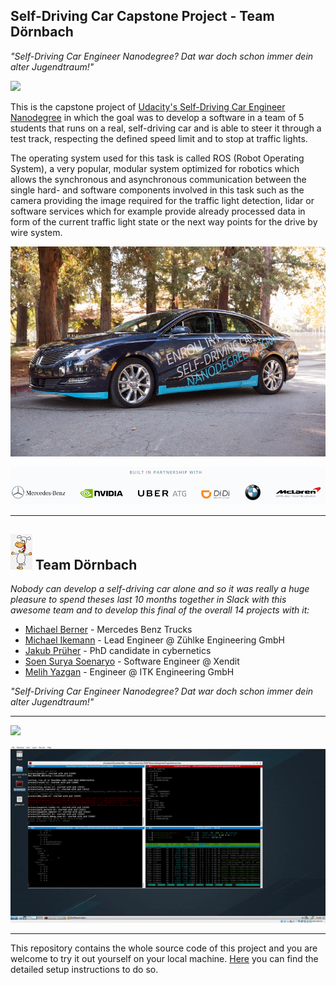 ## Self-Driving Car Capstone Project - Team Dörnbach

*"Self-Driving Car Engineer Nanodegree? Dat war doch schon immer dein alter Jugendtraum!"*



![](imgs/starting_at_green.gif)



This is the capstone project of [Udacity's Self-Driving Car Engineer Nanodegree](www.udacity.com/drive) in which the goal was to develop a software in a team of 5 students that runs on a real, self-driving car and is able to steer it through a test track, respecting the defined speed limit and to stop at traffic lights.

The operating system used for this task is called ROS (Robot Operating System), a very popular, modular system optimized for robotics which allows the synchronous and asynchronous communication between the single hard- and software components involved in this task such as the camera providing the image required for the traffic light detection, lidar or software services which for example provide already processed data in form of the current traffic light state or the next way points for the drive by wire system.

![](imgs/CarlaVeh.jpg)

![](imgs/sdc_partners.png)



---



## ![](imgs/thorsten_even_smaller.png) Team Dörnbach

*Nobody can develop a self-driving car alone and so it was really a huge pleasure to spend theses last 10 months together in Slack with this awesome team and to develop this final of the overall 14 projects with it:*



* [Michael Berner](https://github.com/thelukasssheee) - Mercedes Benz Trucks
* [Michael Ikemann](https://github.com/alyxion) - Lead Engineer @ Zühlke Engineering GmbH
* [Jakub Prüher](https://github.com/jacobnzw) - PhD candidate in cybernetics
* [Soen Surya Soenaryo](https://github.com/weisurya) - Software Engineer @ Xendit
* [Melih Yazgan](https://github.com/melihyazgan) - Engineer @ ITK Engineering GmbH



*"Self-Driving Car Engineer Nanodegree? Dat war doch schon immer dein alter Jugendtraum!"*

---

![](imgs/starts_driving.gif)

![](imgs/ros_in_action.gif)

---



This repository contains the whole source code of this project and you are welcome to try it out yourself on your local machine. [Here](setup.md) you can find the detailed setup instructions to do so.

